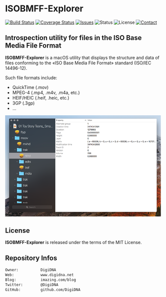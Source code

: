 ISOBMFF-Explorer
================

[![Build Status](https://img.shields.io/travis/DigiDNA/ISOBMFF-Explorer.svg?branch=master&style=flat)](https://travis-ci.org/DigiDNA/ISOBMFF-Explorer)
[![Coverage Status](https://img.shields.io/coveralls/DigiDNA/ISOBMFF-Explorer.svg?branch=master&style=flat)](https://coveralls.io/r/DigiDNA/ISOBMFF-Explorer?branch=master)
[![Issues](http://img.shields.io/github/issues/DigiDNA/ISOBMFF-Explorer.svg?style=flat)](https://github.com/DigiDNA/ISOBMFF-Explorer/issues)
![Status](https://img.shields.io/badge/status-active-brightgreen.svg?style=flat)
![License](https://img.shields.io/badge/license-mit-brightgreen.svg?style=flat)
[![Contact](https://img.shields.io/badge/contact-@DigiDNA-blue.svg?style=flat)](https://twitter.com/DigiDNA)  

Introspection utility for files in the ISO Base Media File Format
-----------------------------------------------------------------

**ISOBMFF-Explorer** is a macOS utility that displays the structure and data of files conforming to the «ISO Base Media File Format» standard (ISO/IEC 14496-12).

Such file formats include:

 - QuickTime (.mov)
 - MPEG-4 (.mp4, .m4v, .m4a, etc.)
 - HEIF/HEIC (.heif, .heic, etc.)
 - 3GP (.3gp)
 - ...

![Screenshot 1](Assets/Screen-1.png "Screenshot 1")

License
-------

**ISOBMFF-Explorer** is released under the terms of the MIT License.

Repository Infos
----------------

    Owner:          DigiDNA
    Web:            www.digidna.net
    Blog:           imazing.com/blog
    Twitter:        @DigiDNA
    GitHub:         github.com/DigiDNA
